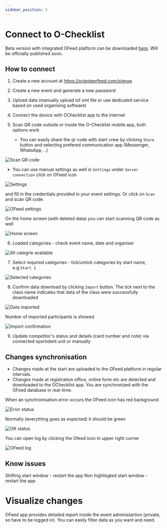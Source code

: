 ```yaml
---
sidebar_position: 5
---
```


# Connect to O-Checklist
Beta version with integrated OFeed platform can be downloaded [here](https://stigning.se/). Will be officially published soon.

## How to connect
1. Create a new account at https://orienteerfeed.com/signup

2. Create a new event and generate a new password

3. Upload data (manually upload iof xml file or use dedicated service based on used organising software)

4. Connect the device with OChecklist app to the internet

5. Scan QR code outside or inside the O-Checklist mobile app, both options work
   - You can easily share the qr code with start crew by clicking `Share` button and selecting prefered communication app (Messenger, WhatsApp, ..)

![Scan QR code](/img/tutorials/ochecklist/ochecklist_03_scan_qr_code_50proc.jpg)

   - You can use manual settings as well in `Settings` under `Server connection` click on OFeed icon

![Settings](/img/tutorials/ochecklist/ochecklist_01_settings_upd_50proc.jpg)

and fill in the credentials provided in your event settings. Or click on `Scan` and scan QR code.

![OFeed settings](/img/tutorials/ochecklist/ochecklist_02_ofeed_settings_upd_50proc.jpg)

On the home screen (with deleted data) you can start scanning QR code as well

![Home screen](/img/tutorials/ochecklist/ochecklist_04_init_screen_upd_50proc.jpg)

6. Loaded categories - check event name, date and organiser

![All categrie available](/img/tutorials/ochecklist/ochecklist_05_categories_available_50proc.jpg)

7. Select required categories - tick/untick categories by start name, e.g.`Start 1`

![Selected categories](/img/tutorials/ochecklist/ochecklist_06_categories_selected_upd_50proc.jpg)

8. Confirm data download by clicking `Import` button. The tick next to the class name indicates that data of the class were successfully downloaded

![Data imported](/img/tutorials/ochecklist/ochecklist_07_data_imported_upd_50proc.jpg)

Number of imported participants is showed

![Import confirmation](/img/tutorials/ochecklist/ochecklist_08_import_confirmation_50proc.jpg)

9. Update competitor's status and details (card number and note) via connected sportident unit or manually

## Changes synchronisation
- Changes made at the start are uploaded to the OFeed platform in regular intervals.
- Changes made at registration office, online form etc are detected and downloaded to the OChecklist app.
You are synchronized with the OFeed database in real-time.

When an synchronisation error occurs the OFeed icon has red background

![Error status](/img/tutorials/ochecklist/ochecklist_09_ofeed_error_status_50proc.jpg)

Normally (everything goes as expected) it should be green

![OK status](/img/tutorials/ochecklist/ochecklist_10_ofeed_ok_status_50proc.jpg)

You can open log by clicking the Ofeed icon in upper right corner

![OFeed log](/img/tutorials/ochecklist/ochecklist_12_ofeed_upload_log_50proc.jpg)

## Know issues
Shifting start window - restart the app
Non highlisgted start window - restart the app

# Visualize changes
OFeed app provides detailed report inside the event administartion (private, so have to be logged in). You can easily filter data as you want and need.
